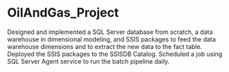 # OilAndGas_Project
Designed and implemented a SQL Server database from scratch, a data warehouse in dimensional modeling, and SSIS packages to feed the data warehouse dimensions and to extract the new data to the fact table. Deployed the SSIS packages to the SSISDB Catalog. Scheduled a job using SQL Server Agent service to run the batch pipeline daily.
